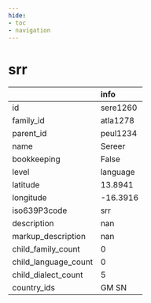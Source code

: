 ```yaml
---
hide:
- toc
- navigation
---
```

# srr
|                      | info     |
|:---------------------|:---------|
| id                   | sere1260 |
| family_id            | atla1278 |
| parent_id            | peul1234 |
| name                 | Sereer   |
| bookkeeping          | False    |
| level                | language |
| latitude             | 13.8941  |
| longitude            | -16.3916 |
| iso639P3code         | srr      |
| description          | nan      |
| markup_description   | nan      |
| child_family_count   | 0        |
| child_language_count | 0        |
| child_dialect_count  | 5        |
| country_ids          | GM SN    |
